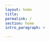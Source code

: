 ```yaml
---
layout: home
title: 
permalink: /
section: home
intro_paragraph: >

---
```


<!-- <iframe src="https://survey.zohopublic.com/zs/WYCsgx" frameborder='0' style='height:700px;width:100%;' marginwidth='0' marginheight='0' scrolling='auto'></iframe> -->

